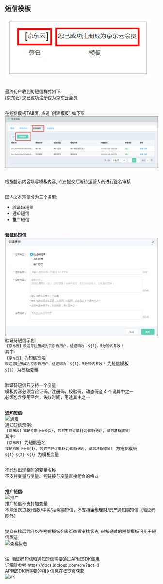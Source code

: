 ## 短信模板 <br>

![短信样例](../../../../image/Text-Message/dx-014.png)<br><br>

最终用户收到的短信样式如下: <br>
[京东云] 您已成功注册成为京东云会员<br><br>

在短信模板TAB页, 点选 ‘创建模板’, 如下图<br>
![创建模板](../../../../image/Text-Message/dx-015.png)<br><br>

根据提示内容填写模板内容, 点击提交后等待运营人员进行签名审核<br><br>

国内文本短信分为三个类型:<br>
* 验证码短信<br>
* 通知短信<br>
* 推广短信<br><br>

**验证码短信**<br>
![验证码](../../../../image/Text-Message/dx-016a.png)<br>
验证码短信示例:<br>
```【京东云】欢迎您注册成为京东云用户，验证码为：${1}，5分钟内有效！```<br>
其中:<br>
```【京东云】``` 为短信签名<br>
```欢迎您注册成为京东云用户，验证码为：${1}，5分钟内有效！``` 为短信模板<br>
```${1} ``` 为模板变量<br><br>

验证码短信只支持一个变量<br>
模板内容必须含验证码，注册码，校验码，动态码这 4 个词其中之一<br>
必须包含使用平台，失效时间，用途其中之一<br><br>

**通知短信:**<br>
![通知](../../../../image/Text-Message/dx-016b.png)<br>
通知短信示例:<br>
```【京东云】我是京东小哥${1}, 您的生鲜订单${2}即将送达, 请您准备收货!```<br>
其中:<br>
```【京东云】``` 为短信签名<br>
```我是京东小哥${1}, 您的生鲜订单${2}即将送达, 请您准备收货! ``` 为短信模板<br>
```${1} ${2} ${3} ```为模板变量<br><br>

不允许出现相同的变量名称<br>
不支持变量与变量、短链接与变量直接组合的格式<br><br>

**推广短信:**<br>
![推广](../../../../image/Text-Message/dx-016c.png)<br>
推广短信不支持加变量<br>
不能发送贷款/借款/中奖/抽奖类短信，不支持金融理财/房产通知类短信（验证码除外）<br><br>

提交审核后您可以在短信模板列表页查看审核状态, 审核通过的短信模板可用于短信发送<br>
![查看状态](../../../../image/Text-Message/dx-017.png)<br><br>

注: 验证码短信和通知短信需要通过API或SDK调用. <br>
详细请参考 https://docs.jdcloud.com/cn/?act=3 <br>
API和SDK所需要的相关信息在概览页获取 <br>
![ak](../../../../image/Text-Message/dx-017a.png)<br><br>
